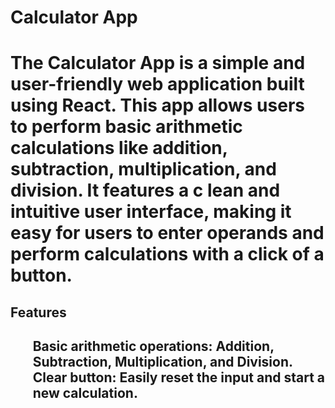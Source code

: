 <h1>Calculator App<h1>
<p>The Calculator App is a simple and user-friendly web application built using React. This app allows users to perform basic arithmetic calculations like addition, subtraction, multiplication, and division. It features a c lean and intuitive user interface, making it easy for users to enter operands and perform calculations with a click of a button.<p/>

<h2>Features<h2/>
   <ul><l>Basic arithmetic operations: Addition, Subtraction, Multiplication, and Division.<l/>
   <l>Clear button: Easily reset the input and start a new calculation.</l>
   </ul>
